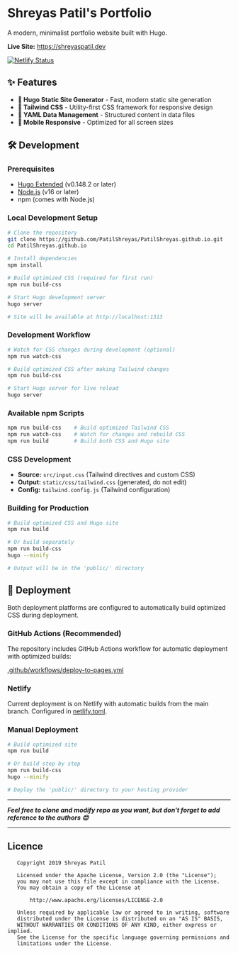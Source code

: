 # Shreyas Patil's Portfolio

A modern, minimalist portfolio website built with Hugo.

**Live Site:** https://shreyaspatil.dev

[![Netlify Status](https://api.netlify.com/api/v1/badges/6433fffa-3b9a-4e6b-8eee-f0a4a8b86024/deploy-status)](https://app.netlify.com/sites/shreyaspatil/deploys)

## ✨ Features

- **🚀 Hugo Static Site Generator** - Fast, modern static site generation
- **🎨 Tailwind CSS** - Utility-first CSS framework for responsive design
- **📝 YAML Data Management** - Structured content in data files
- **📱 Mobile Responsive** - Optimized for all screen sizes

## 🛠️ Development

### Prerequisites
- [Hugo Extended](https://gohugo.io/installation/) (v0.148.2 or later)
- [Node.js](https://nodejs.org/) (v16 or later)
- npm (comes with Node.js)

### Local Development Setup
```bash
# Clone the repository
git clone https://github.com/PatilShreyas/PatilShreyas.github.io.git
cd PatilShreyas.github.io

# Install dependencies
npm install

# Build optimized CSS (required for first run)
npm run build-css

# Start Hugo development server
hugo server

# Site will be available at http://localhost:1313
```

### Development Workflow
```bash
# Watch for CSS changes during development (optional)
npm run watch-css

# Build optimized CSS after making Tailwind changes
npm run build-css

# Start Hugo server for live reload
hugo server
```

### Available npm Scripts
```bash
npm run build-css    # Build optimized Tailwind CSS
npm run watch-css    # Watch for changes and rebuild CSS
npm run build        # Build both CSS and Hugo site
```

### CSS Development
- **Source:** `src/input.css` (Tailwind directives and custom CSS)
- **Output:** `static/css/tailwind.css` (generated, do not edit)
- **Config:** `tailwind.config.js` (Tailwind configuration)

### Building for Production
```bash
# Build optimized CSS and Hugo site
npm run build

# Or build separately
npm run build-css
hugo --minify

# Output will be in the 'public/' directory
```

## 🚀 Deployment

Both deployment platforms are configured to automatically build optimized CSS during deployment.

### GitHub Actions (Recommended)
The repository includes GitHub Actions workflow for automatic deployment with optimized builds:

[.github/workflows/deploy-to-pages.yml](.github/workflows/deploy-to-pages.yml)

### Netlify
Current deployment is on Netlify with automatic builds from the main branch.
Configured in [netlify.toml](netlify.toml).

### Manual Deployment
```bash
# Build optimized site
npm run build

# Or build step by step
npm run build-css
hugo --minify

# Deploy the 'public/' directory to your hosting provider
```

---
***Feel free to clone and modify repo as you want, but don't forget to add reference to the authors 😊***

---

## Licence
```
   Copyright 2019 Shreyas Patil

   Licensed under the Apache License, Version 2.0 (the "License");
   you may not use this file except in compliance with the License.
   You may obtain a copy of the License at

       http://www.apache.org/licenses/LICENSE-2.0

   Unless required by applicable law or agreed to in writing, software
   distributed under the License is distributed on an "AS IS" BASIS,
   WITHOUT WARRANTIES OR CONDITIONS OF ANY KIND, either express or implied.
   See the License for the specific language governing permissions and
   limitations under the License.
```
